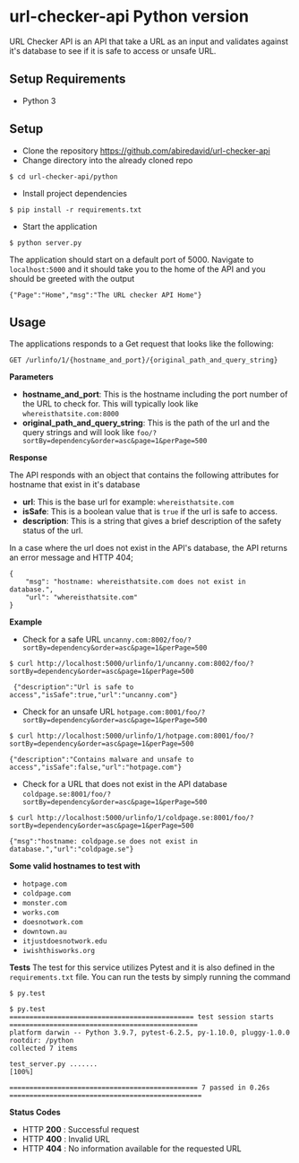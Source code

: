 # url-checker-api Python version

URL Checker API is an API that take a URL as an input and validates against it's database to see if it is safe to access or unsafe URL.

## Setup Requirements
- Python 3
## Setup

- Clone the repository https://github.com/abiredavid/url-checker-api
- Change directory into the already cloned repo
```
$ cd url-checker-api/python
```
- Install project dependencies
```
$ pip install -r requirements.txt
```
- Start the application
```
$ python server.py
```
The application should start on a default port of 5000. Navigate to `localhost:5000` and it should take you to the home of the API and you should be greeted with the output 
```
{"Page":"Home","msg":"The URL checker API Home"}
```
## Usage
The applications responds to a Get request that looks like the following:
```
GET /urlinfo/1/{hostname_and_port}/{original_path_and_query_string}
```
**Parameters**
- **hostname_and_port**: This is the hostname including the port number of the URL to check for. This will typically look like `whereisthatsite.com:8000`
- **original_path_and_query_string**: This is the path of the url and the query strings and will look like `foo/?sortBy=dependency&order=asc&page=1&perPage=500`

**Response**

The API responds with an object that contains the following attributes for hostname that exist in it's database
- **url**: This is the base url for example: `whereisthatsite.com`
- **isSafe**: This is a boolean value that is `true` if the url is safe to access.
- **description**: This is a string that gives a brief description of the safety status of the url.

In a case where the url does not exist in the API's database, the API returns an error message and HTTP 404;

```
{
    "msg": "hostname: whereisthatsite.com does not exist in database.",
    "url": "whereisthatsite.com"
}
```

**Example**
- Check for a safe URL `uncanny.com:8002/foo/?sortBy=dependency&order=asc&page=1&perPage=500` 
```
$ curl http://localhost:5000/urlinfo/1/uncanny.com:8002/foo/?sortBy=dependency&order=asc&page=1&perPage=500

 {"description":"Url is safe to access","isSafe":true,"url":"uncanny.com"}
```
- Check for an unsafe URL `hotpage.com:8001/foo/?sortBy=dependency&order=asc&page=1&perPage=500`
```
$ curl http://localhost:5000/urlinfo/1/hotpage.com:8001/foo/?sortBy=dependency&order=asc&page=1&perPage=500

{"description":"Contains malware and unsafe to access","isSafe":false,"url":"hotpage.com"}
```
- Check for a URL that does not exist in the API database `coldpage.se:8001/foo/?sortBy=dependency&order=asc&page=1&perPage=500`
```
$ curl http://localhost:5000/urlinfo/1/coldpage.se:8001/foo/?sortBy=dependency&order=asc&page=1&perPage=500

{"msg":"hostname: coldpage.se does not exist in database.","url":"coldpage.se"}
```
**Some valid hostnames to test with**
- `hotpage.com`
- `coldpage.com`
- `monster.com`
- `works.com`
- `doesnotwork.com`
- `downtown.au`
- `itjustdoesnotwork.edu`
- `iwishthisworks.org`


**Tests**
The test for this service utilizes Pytest and it is also defined in the `requirements.txt` file. 
You can run the tests by simply running the command
```
$ py.test

$ py.test
============================================== test session starts ===============================================
platform darwin -- Python 3.9.7, pytest-6.2.5, py-1.10.0, pluggy-1.0.0
rootdir: /python
collected 7 items

test_server.py .......                                                                                     [100%]

=============================================== 7 passed in 0.26s ================================================
```


**Status Codes**
- HTTP **200** : Successful request
- HTTP **400** : Invalid URL
- HTTP **404** : No information available for the requested URL